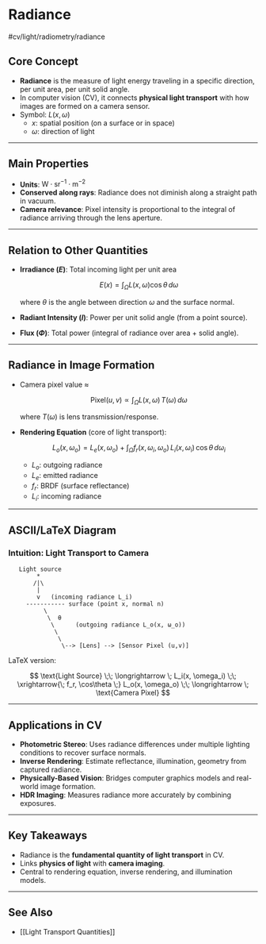 # Radiance 
 #cv/light/radiometry/radiance
## Core Concept
- **Radiance** is the measure of light energy traveling in a specific direction, per unit area, per unit solid angle.  
- In computer vision (CV), it connects **physical light transport** with how images are formed on a camera sensor.  
- Symbol: $L(x, \omega)$  
  - $x$: spatial position (on a surface or in space)  
  - $\omega$: direction of light  

---

## Main Properties
- **Units**: $\text{W} \cdot \text{sr}^{-1} \cdot \text{m}^{-2}$  
- **Conserved along rays**: Radiance does not diminish along a straight path in vacuum.  
- **Camera relevance**: Pixel intensity is proportional to the integral of radiance arriving through the lens aperture.

---

## Relation to Other Quantities
- **Irradiance ($E$)**: Total incoming light per unit area  

  $$
  E(x) = \int_{\Omega} L(x, \omega) \cos\theta \, d\omega
  $$

  where $\theta$ is the angle between direction $\omega$ and the surface normal.  

- **Radiant Intensity ($I$)**: Power per unit solid angle (from a point source).  

- **Flux ($\Phi$)**: Total power (integral of radiance over area + solid angle).  

---

## Radiance in Image Formation
- Camera pixel value ≈  

  $$
  \text{Pixel}(u,v) \propto \int_{\Omega} L(x, \omega) \, T(\omega) \, d\omega
  $$

  where $T(\omega)$ is lens transmission/response.  

- **Rendering Equation** (core of light transport):

  $$
  L_o(x, \omega_o) = L_e(x, \omega_o) + \int_{\Omega} f_r(x, \omega_i, \omega_o) \, L_i(x, \omega_i) \, \cos\theta \, d\omega_i
  $$

  - $L_o$: outgoing radiance  
  - $L_e$: emitted radiance  
  - $f_r$: BRDF (surface reflectance)  
  - $L_i$: incoming radiance  

---

## ASCII/LaTeX Diagram

### Intuition: Light Transport to Camera

```
   Light source
        *
       /|\
        |
        v   (incoming radiance L_i)
     ----------- surface (point x, normal n)
          \
           \  θ
            \      (outgoing radiance L_o(x, ω_o))
             \
              \
               \--> [Lens] --> [Sensor Pixel (u,v)]
```

LaTeX version:

$$
\text{Light Source} \;\; \longrightarrow \; L_i(x, \omega_i) 
\;\; \xrightarrow{\; f_r, \cos\theta \;} 
L_o(x, \omega_o) \;\; \longrightarrow \; \text{Camera Pixel}
$$

---

## Applications in CV
- **Photometric Stereo**: Uses radiance differences under multiple lighting conditions to recover surface normals.  
- **Inverse Rendering**: Estimate reflectance, illumination, geometry from captured radiance.  
- **Physically-Based Vision**: Bridges computer graphics models and real-world image formation.  
- **HDR Imaging**: Measures radiance more accurately by combining exposures.

---

## Key Takeaways
- Radiance is the **fundamental quantity of light transport** in CV.  
- Links **physics of light** with **camera imaging**.  
- Central to rendering equation, inverse rendering, and illumination models.  

---
## See Also
- [[Light Transport Quantities]]